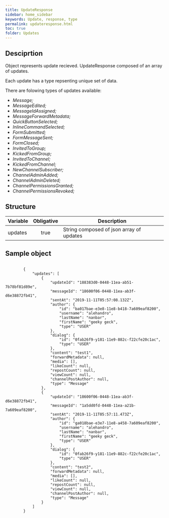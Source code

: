 ```yaml
---
title: UpdateResponse
sidebar: home_sidebar
keywords: Update, response, type
permalink: updateresponse.html
toc: true
folder: Updates
---
```


## Desciprtion

<p> Object represents update recieved. UpdateResponse composed of an array of updates.
</p>
<p> Each update has a type repsenting unique set of data.
</p>
<p> There are folowing types of updates available:
<ul>
<li> <i>Message;</i>
</li>
<li> <i>MessageEdited;</i>
</li>
<li> <i>MessageIdAssigned;</i>
</li>
<li> <i>MessageForwardMetadata;</i>
</li>
<li> <i>QuickButtonSelected;</i>
</li>
<li> <i>InlineCommandSelected;</i>
</li>
<li> <i>FormSubmitted;</i>
</li>
<li> <i>FormMessageSent;</i>
</li>
<li> <i>FormClosed;</i>
</li>
<li> <i>InvitedToGroup;</i>
</li>
<li> <i>KickedFromGroup;</i>
</li>
<li> <i>InvitedToChannel;</i>
</li>
<li> <i>KickedFromChannel;</i>
</li>
<li> <i>NewChannelSubscriber;</i>
</li>
<li> <i>ChannelAdminAdded;</i>
</li>
<li> <i>ChannelAdminDeleted;</i>
</li>
<li> <i>ChannelPermissionsGranted;</i>
</li>
<li> <i>ChannelPermissionsRevoked;</i>
</li>
</ul>
</p>

## Structure

| Variable  | Obligative  | Description
|---|:---:|---|
| updates  | true |  String composed of json array of updates  |

## Sample object

```

		{
            "updates": [
                {
                    "updateId": "188383d0-0448-11ea-ab51-7b78bf81d89e",
                    "messageId": "18600f06-0448-11ea-ab3f-d6e38872fb41",
                    "sentAt": "2019-11-11T05:57:08.132Z",
                    "author": {
                        "id": "ba017bae-e3e8-11e8-b418-7a609eaf8200",
                        "username": "alehandro",
                        "lastName": "nanbar",
                        "firstName": "geeky geck",
                        "type": "USER"
                    },
                    "dialog": {
                        "id": "0fab26f9-y181-11e9-882c-f22cfe20c1ac",
                        "type": "USER"
                    },
                    "content": "test1",
                    "forwardMetadata": null,
                    "media": [],
                    "likeCount": null,
                    "repostCount": null,
                    "viewCount": null,
                    "channelPostAuthor": null,
                    "type": "Message"
                },
                {
                    "updateId": "18600f06-0448-11ea-ab3f-d6e38872fb41",
                    "messageId": "1a5dd0fd-0448-11ea-a21b-7a609eaf8200",
                    "sentAt": "2019-11-11T05:57:11.473Z",
                    "author": {
                        "id": "ga018bae-e3e7-11e8-a458-7a609eaf8200",
                        "username": "alehandro",
                        "lastName": "nanbar",
                        "firstName": "geeky geck",
                        "type": "USER"
                    },
                    "dialog": {
                        "id": "0fab26f9-y181-11e9-882c-f22cfe20c1ac",
                        "type": "USER"
                    },
                    "content": "test2",
                    "forwardMetadata": null,
                    "media": [],
                    "likeCount": null,
                    "repostCount": null,
                    "viewCount": null,
                    "channelPostAuthor": null,
                    "type": "Message"
                }
            ]
        }
	
```